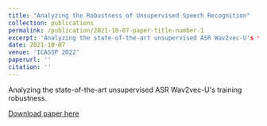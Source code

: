 ```yaml
---
title: "Analyzing the Robustness of Unsupervised Speech Recognition"
collection: publications
permalink: /publication/2021-10-07-paper-title-number-1
excerpt: 'Analyzing the state-of-the-art unsupervised ASR Wav2vec-U's training robustness.'
date: 2021-10-07
venue: 'ICASSP 2022'
paperurl: ''
citation: ''
---
```

Analyzing the state-of-the-art unsupervised ASR Wav2vec-U's training robustness.

[Download paper here](https://arxiv.org/pdf/2110.03509.pdf)
